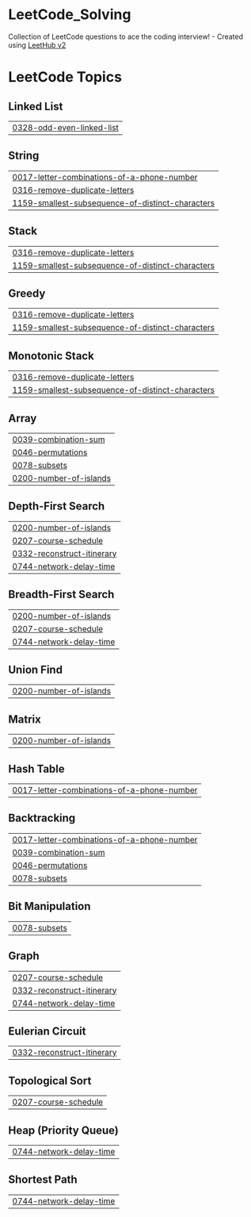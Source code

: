 # LeetCode_Solving
Collection of LeetCode questions to ace the coding interview! - Created using [LeetHub v2](https://github.com/arunbhardwaj/LeetHub-2.0)

<!---LeetCode Topics Start-->
# LeetCode Topics
## Linked List
|  |
| ------- |
| [0328-odd-even-linked-list](https://github.com/KimGiii/Algorithm/tree/master/0328-odd-even-linked-list) |
## String
|  |
| ------- |
| [0017-letter-combinations-of-a-phone-number](https://github.com/KimGiii/Algorithm/tree/master/0017-letter-combinations-of-a-phone-number) |
| [0316-remove-duplicate-letters](https://github.com/KimGiii/Algorithm/tree/master/0316-remove-duplicate-letters) |
| [1159-smallest-subsequence-of-distinct-characters](https://github.com/KimGiii/Algorithm/tree/master/1159-smallest-subsequence-of-distinct-characters) |
## Stack
|  |
| ------- |
| [0316-remove-duplicate-letters](https://github.com/KimGiii/Algorithm/tree/master/0316-remove-duplicate-letters) |
| [1159-smallest-subsequence-of-distinct-characters](https://github.com/KimGiii/Algorithm/tree/master/1159-smallest-subsequence-of-distinct-characters) |
## Greedy
|  |
| ------- |
| [0316-remove-duplicate-letters](https://github.com/KimGiii/Algorithm/tree/master/0316-remove-duplicate-letters) |
| [1159-smallest-subsequence-of-distinct-characters](https://github.com/KimGiii/Algorithm/tree/master/1159-smallest-subsequence-of-distinct-characters) |
## Monotonic Stack
|  |
| ------- |
| [0316-remove-duplicate-letters](https://github.com/KimGiii/Algorithm/tree/master/0316-remove-duplicate-letters) |
| [1159-smallest-subsequence-of-distinct-characters](https://github.com/KimGiii/Algorithm/tree/master/1159-smallest-subsequence-of-distinct-characters) |
## Array
|  |
| ------- |
| [0039-combination-sum](https://github.com/KimGiii/Algorithm/tree/master/0039-combination-sum) |
| [0046-permutations](https://github.com/KimGiii/Algorithm/tree/master/0046-permutations) |
| [0078-subsets](https://github.com/KimGiii/Algorithm/tree/master/0078-subsets) |
| [0200-number-of-islands](https://github.com/KimGiii/Algorithm/tree/master/0200-number-of-islands) |
## Depth-First Search
|  |
| ------- |
| [0200-number-of-islands](https://github.com/KimGiii/Algorithm/tree/master/0200-number-of-islands) |
| [0207-course-schedule](https://github.com/KimGiii/Algorithm/tree/master/0207-course-schedule) |
| [0332-reconstruct-itinerary](https://github.com/KimGiii/Algorithm/tree/master/0332-reconstruct-itinerary) |
| [0744-network-delay-time](https://github.com/KimGiii/Algorithm/tree/master/0744-network-delay-time) |
## Breadth-First Search
|  |
| ------- |
| [0200-number-of-islands](https://github.com/KimGiii/Algorithm/tree/master/0200-number-of-islands) |
| [0207-course-schedule](https://github.com/KimGiii/Algorithm/tree/master/0207-course-schedule) |
| [0744-network-delay-time](https://github.com/KimGiii/Algorithm/tree/master/0744-network-delay-time) |
## Union Find
|  |
| ------- |
| [0200-number-of-islands](https://github.com/KimGiii/Algorithm/tree/master/0200-number-of-islands) |
## Matrix
|  |
| ------- |
| [0200-number-of-islands](https://github.com/KimGiii/Algorithm/tree/master/0200-number-of-islands) |
## Hash Table
|  |
| ------- |
| [0017-letter-combinations-of-a-phone-number](https://github.com/KimGiii/Algorithm/tree/master/0017-letter-combinations-of-a-phone-number) |
## Backtracking
|  |
| ------- |
| [0017-letter-combinations-of-a-phone-number](https://github.com/KimGiii/Algorithm/tree/master/0017-letter-combinations-of-a-phone-number) |
| [0039-combination-sum](https://github.com/KimGiii/Algorithm/tree/master/0039-combination-sum) |
| [0046-permutations](https://github.com/KimGiii/Algorithm/tree/master/0046-permutations) |
| [0078-subsets](https://github.com/KimGiii/Algorithm/tree/master/0078-subsets) |
## Bit Manipulation
|  |
| ------- |
| [0078-subsets](https://github.com/KimGiii/Algorithm/tree/master/0078-subsets) |
## Graph
|  |
| ------- |
| [0207-course-schedule](https://github.com/KimGiii/Algorithm/tree/master/0207-course-schedule) |
| [0332-reconstruct-itinerary](https://github.com/KimGiii/Algorithm/tree/master/0332-reconstruct-itinerary) |
| [0744-network-delay-time](https://github.com/KimGiii/Algorithm/tree/master/0744-network-delay-time) |
## Eulerian Circuit
|  |
| ------- |
| [0332-reconstruct-itinerary](https://github.com/KimGiii/Algorithm/tree/master/0332-reconstruct-itinerary) |
## Topological Sort
|  |
| ------- |
| [0207-course-schedule](https://github.com/KimGiii/Algorithm/tree/master/0207-course-schedule) |
## Heap (Priority Queue)
|  |
| ------- |
| [0744-network-delay-time](https://github.com/KimGiii/Algorithm/tree/master/0744-network-delay-time) |
## Shortest Path
|  |
| ------- |
| [0744-network-delay-time](https://github.com/KimGiii/Algorithm/tree/master/0744-network-delay-time) |
<!---LeetCode Topics End-->